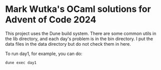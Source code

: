 # Mark Wutka's OCaml solutions for Advent of Code 2024

This project uses the Dune build system. There are some
common utils in the lib directory, and each day's problem
is in the bin directory. I put the data files in the data
directory but do not check them in here.

To run day1, for example, you can do:

```
dune exec day1
```
